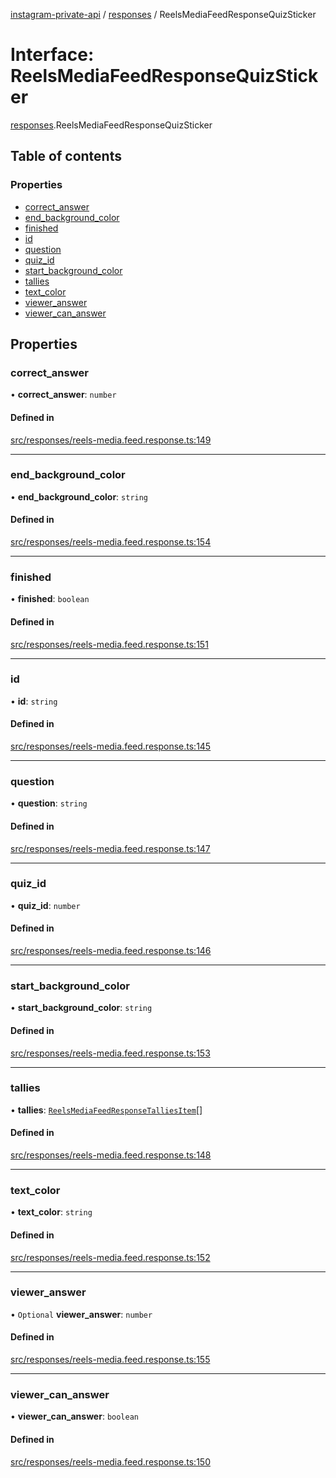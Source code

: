 [instagram-private-api](../../README.md) / [responses](../../modules/responses.md) / ReelsMediaFeedResponseQuizSticker

# Interface: ReelsMediaFeedResponseQuizSticker

[responses](../../modules/responses.md).ReelsMediaFeedResponseQuizSticker

## Table of contents

### Properties

- [correct\_answer](ReelsMediaFeedResponseQuizSticker.md#correct_answer)
- [end\_background\_color](ReelsMediaFeedResponseQuizSticker.md#end_background_color)
- [finished](ReelsMediaFeedResponseQuizSticker.md#finished)
- [id](ReelsMediaFeedResponseQuizSticker.md#id)
- [question](ReelsMediaFeedResponseQuizSticker.md#question)
- [quiz\_id](ReelsMediaFeedResponseQuizSticker.md#quiz_id)
- [start\_background\_color](ReelsMediaFeedResponseQuizSticker.md#start_background_color)
- [tallies](ReelsMediaFeedResponseQuizSticker.md#tallies)
- [text\_color](ReelsMediaFeedResponseQuizSticker.md#text_color)
- [viewer\_answer](ReelsMediaFeedResponseQuizSticker.md#viewer_answer)
- [viewer\_can\_answer](ReelsMediaFeedResponseQuizSticker.md#viewer_can_answer)

## Properties

### correct\_answer

• **correct\_answer**: `number`

#### Defined in

[src/responses/reels-media.feed.response.ts:149](https://github.com/Nerixyz/instagram-private-api/blob/b3351b9/src/responses/reels-media.feed.response.ts#L149)

___

### end\_background\_color

• **end\_background\_color**: `string`

#### Defined in

[src/responses/reels-media.feed.response.ts:154](https://github.com/Nerixyz/instagram-private-api/blob/b3351b9/src/responses/reels-media.feed.response.ts#L154)

___

### finished

• **finished**: `boolean`

#### Defined in

[src/responses/reels-media.feed.response.ts:151](https://github.com/Nerixyz/instagram-private-api/blob/b3351b9/src/responses/reels-media.feed.response.ts#L151)

___

### id

• **id**: `string`

#### Defined in

[src/responses/reels-media.feed.response.ts:145](https://github.com/Nerixyz/instagram-private-api/blob/b3351b9/src/responses/reels-media.feed.response.ts#L145)

___

### question

• **question**: `string`

#### Defined in

[src/responses/reels-media.feed.response.ts:147](https://github.com/Nerixyz/instagram-private-api/blob/b3351b9/src/responses/reels-media.feed.response.ts#L147)

___

### quiz\_id

• **quiz\_id**: `number`

#### Defined in

[src/responses/reels-media.feed.response.ts:146](https://github.com/Nerixyz/instagram-private-api/blob/b3351b9/src/responses/reels-media.feed.response.ts#L146)

___

### start\_background\_color

• **start\_background\_color**: `string`

#### Defined in

[src/responses/reels-media.feed.response.ts:153](https://github.com/Nerixyz/instagram-private-api/blob/b3351b9/src/responses/reels-media.feed.response.ts#L153)

___

### tallies

• **tallies**: [`ReelsMediaFeedResponseTalliesItem`](ReelsMediaFeedResponseTalliesItem.md)[]

#### Defined in

[src/responses/reels-media.feed.response.ts:148](https://github.com/Nerixyz/instagram-private-api/blob/b3351b9/src/responses/reels-media.feed.response.ts#L148)

___

### text\_color

• **text\_color**: `string`

#### Defined in

[src/responses/reels-media.feed.response.ts:152](https://github.com/Nerixyz/instagram-private-api/blob/b3351b9/src/responses/reels-media.feed.response.ts#L152)

___

### viewer\_answer

• `Optional` **viewer\_answer**: `number`

#### Defined in

[src/responses/reels-media.feed.response.ts:155](https://github.com/Nerixyz/instagram-private-api/blob/b3351b9/src/responses/reels-media.feed.response.ts#L155)

___

### viewer\_can\_answer

• **viewer\_can\_answer**: `boolean`

#### Defined in

[src/responses/reels-media.feed.response.ts:150](https://github.com/Nerixyz/instagram-private-api/blob/b3351b9/src/responses/reels-media.feed.response.ts#L150)
